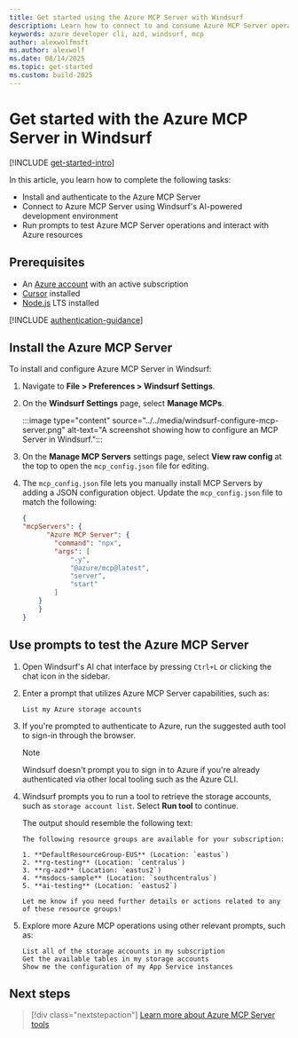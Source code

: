 ```yaml
---
title: Get started using the Azure MCP Server with Windsurf
description: Learn how to connect to and consume Azure MCP Server operations with Windsurf
keywords: azure developer cli, azd, windsurf, mcp
author: alexwolfmsft
ms.author: alexwolf
ms.date: 08/14/2025
ms.topic: get-started
ms.custom: build-2025
---
```


# Get started with the Azure MCP Server in Windsurf

[!INCLUDE [get-started-intro](../../includes/get-started-intro.md)]

In this article, you learn how to complete the following tasks:

- Install and authenticate to the Azure MCP Server
- Connect to Azure MCP Server using Windsurf's AI-powered development environment
- Run prompts to test Azure MCP Server operations and interact with Azure resources

## Prerequisites

- An [Azure account](https://azure.microsoft.com/free/?ref=microsoft.com&utm_source=microsoft.com&utm_medium=docs&utm_campaign=visualstudio) with an active subscription
- [Cursor](https://cursor.sh/) installed
- [Node.js](https://nodejs.org/) LTS installed

[!INCLUDE [authentication-guidance](../../includes/authentication-guidance.md)]

## Install the Azure MCP Server

To install and configure Azure MCP Server in Windsurf:

1. Navigate to **File > Preferences > Windsurf Settings**.
1. On the **Windsurf Settings** page, select **Manage MCPs**.

    :::image type="content" source="../../media/windsurf-configure-mcp-server.png" alt-text="A screenshot showing how to configure an MCP Server in Windsurf.":::

1. On the **Manage MCP Servers** settings page, select **View raw config** at the top to open the `mcp_config.json` file for editing.
1. The `mcp_config.json` file lets you manually install MCP Servers by adding a JSON configuration object. Update the `mcp_config.json` file to match the following:

    ```json
    {
    "mcpServers": {
          "Azure MCP Server": {
            "command": "npx",
            "args": [
                "-y",
                "@azure/mcp@latest",
                "server",
                "start"
            ]
        }
        }
    }
    ```

## Use prompts to test the Azure MCP Server

1. Open Windsurf's AI chat interface by pressing `Ctrl+L` or clicking the chat icon in the sidebar.
2. Enter a prompt that utilizes Azure MCP Server capabilities, such as:

    ```text
    List my Azure storage accounts
    ```

3. If you're prompted to authenticate to Azure, run the suggested auth tool to sign-in through the browser.

    > [!NOTE]
    > Windsurf doesn't prompt you to sign in to Azure if you're already authenticated via other local tooling such as the Azure CLI.

4. Windsurf prompts you to run a tool to retrieve the storage accounts, such as `storage account list`. Select **Run tool** to continue.

    The output should resemble the following text:

    ```output
    The following resource groups are available for your subscription:

    1. **DefaultResourceGroup-EUS** (Location: `eastus`)
    2. **rg-testing** (Location: `centralus`)
    3. **rg-azd** (Location: `eastus2`)
    4. **msdocs-sample** (Location: `southcentralus`)
    5. **ai-testing** (Location: `eastus2`)
    
    Let me know if you need further details or actions related to any of these resource groups!
    ```

5. Explore more Azure MCP operations using other relevant prompts, such as:

    ```text
    List all of the storage accounts in my subscription
    Get the available tables in my storage accounts
    Show me the configuration of my App Service instances
    ```

## Next steps

> [!div class="nextstepaction"]
> [Learn more about Azure MCP Server tools](../../tools/index.md)
